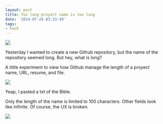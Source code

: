 ```yaml
---
layout: post
title: Too long proyect name is too long
date: '2014-07-24 03:33:49'
tags:
- hack
---
```


![](http://i.imgur.com/U3ilJ28.jpg)

Yesterday I wanted to create a new Github repository, but the name of the repository seemed long. But hey, what is long?

A little experiment to view how Github manage the length of a proyect name, URL, resume, and file.

![](http://gifyu.com/images/length-bug.gif)

Yeap, I pasted a txt of the Bible.

Only the length of the name is limited to 100 characters. Other fields look like infinite. Of course, the UX is broken.

![](http://i.imgur.com/3vxJpSE.png)




